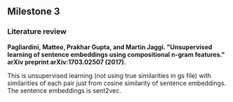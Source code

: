 ## Milestone 3
### Literature review

**Pagliardini, Matteo, Prakhar Gupta, and Martin Jaggi. "Unsupervised learning of sentence embeddings using compositional n-gram features." arXiv preprint arXiv:1703.02507 (2017).**

This is unsupervised learning (not using true similarities in gs file) with similarities of each pair just from cosine similarity of sentence embeddings. The sentence embeddings is sent2vec.
